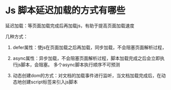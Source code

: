 # Js 脚本延迟加载的方式有哪些

延迟加载：等页面加载完成后再加载js，有助于提高页面加载速度

几种方式：

1. defer属性：使js在页面加载之后再加载，同步加载，不会阻塞页面解析过程，

2. async属性：异步加载，不会阻塞页面解析过程，脚本加载完成之后会立即执行js脚本，会阻塞。
多个async脚本执行顺序不可预测

3. 动态创建dom的方式：对文档的加载事件进行监听，当文档加载完成后，在动态地创建script标签来引入js脚本




